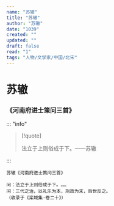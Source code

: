 ```yaml
---
name: "苏辙"
title: "苏辙"
author: "苏辙"
date: "1039"
created: ""
updated: ""
draft: false
read: "1"
tags: "人物/文学家/中国/北宋"
---
```


# 苏辙

### 《河南府进士策问三首》

::: "info"

> [!quote]
>
> 法立于上则俗成于下。——苏辙

:::

```
苏辙《河南府进士策问三首》

问：法立于上则俗成于下。……
问：三代之治，以礼乐为本，刑政为末，后世反之。
（收录于《栾城集·卷二十》）
```

